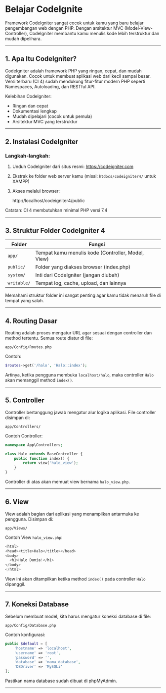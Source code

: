 # Belajar CodeIgnite

Framework CodeIgniter sangat cocok untuk kamu yang baru belajar pengembangan web dengan PHP. Dengan arsitektur MVC (Model-View-Controller), CodeIgniter membantu kamu menulis kode lebih terstruktur dan mudah dipelihara.

---

## 1. Apa Itu CodeIgniter?

CodeIgniter adalah framework PHP yang ringan, cepat, dan mudah digunakan. Cocok untuk membuat aplikasi web dari kecil sampai besar. Versi terbaru (CI 4) sudah mendukung fitur-fitur modern PHP seperti Namespaces, Autoloading, dan RESTful API.

Kelebihan CodeIgniter:
- Ringan dan cepat
- Dokumentasi lengkap
- Mudah dipelajari (cocok untuk pemula)
- Arsitektur MVC yang terstruktur

---

## 2. Instalasi CodeIgniter

### Langkah-langkah:
1. Unduh CodeIgniter dari situs resmi: https://codeigniter.com
2. Ekstrak ke folder web server kamu (misal: `htdocs/codeigniter4/` untuk XAMPP)
3. Akses melalui browser:
   
   http://localhost/codeigniter4/public

Catatan: CI 4 membutuhkan minimal PHP versi 7.4

---

## 3. Struktur Folder CodeIgniter 4

| Folder         | Fungsi                                                      |
|----------------|-------------------------------------------------------------|
| `app/`         | Tempat kamu menulis kode (Controller, Model, View)          |
| `public/`      | Folder yang diakses browser (index.php)                     |
| `system/`      | Inti dari CodeIgniter (jangan diubah)                       |
| `writable/`    | Tempat log, cache, upload, dan lainnya                      |

Memahami struktur folder ini sangat penting agar kamu tidak menaruh file di tempat yang salah.

---

## 4. Routing Dasar

Routing adalah proses mengatur URL agar sesuai dengan controller dan method tertentu.
Semua route diatur di file:

```
app/Config/Routes.php
```

Contoh:

```php
$routes->get('/halo', 'Halo::index');
```

Artinya, ketika pengguna membuka `localhost/halo`, maka controller `Halo` akan memanggil method `index()`.

---

## 5. Controller

Controller bertanggung jawab mengatur alur logika aplikasi.
File controller disimpan di:

```
app/Controllers/
```

Contoh Controller:

```php
namespace App\Controllers;

class Halo extends BaseController {
    public function index() {
        return view('halo_view');
    }
}
```

Controller di atas akan memuat view bernama `halo_view.php`.

---

## 6. View

View adalah bagian dari aplikasi yang menampilkan antarmuka ke pengguna.
Disimpan di:

```
app/Views/
```

Contoh View `halo_view.php`:

```php
<html>
<head><title>Halo</title></head>
<body>
  <h1>Halo Dunia!</h1>
</body>
</html>
```

View ini akan ditampilkan ketika method `index()` pada controller `Halo` dipanggil.

---

## 7. Koneksi Database

Sebelum membuat model, kita harus mengatur koneksi database di file:

```
app/Config/Database.php
```

Contoh konfigurasi:

```php
public $default = [
    'hostname' => 'localhost',
    'username' => 'root',
    'password' => '',
    'database' => 'nama_database',
    'DBDriver' => 'MySQLi'
];
```

Pastikan nama database sudah dibuat di phpMyAdmin.

---
